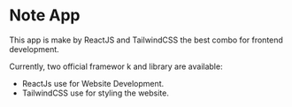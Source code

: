 # Note App

This app is make by ReactJS and TailwindCSS the best combo for frontend development.

Currently, two official framewor k and library are available:

- ReactJs use for Website Development.
- TailwindCSS use for styling the website.

